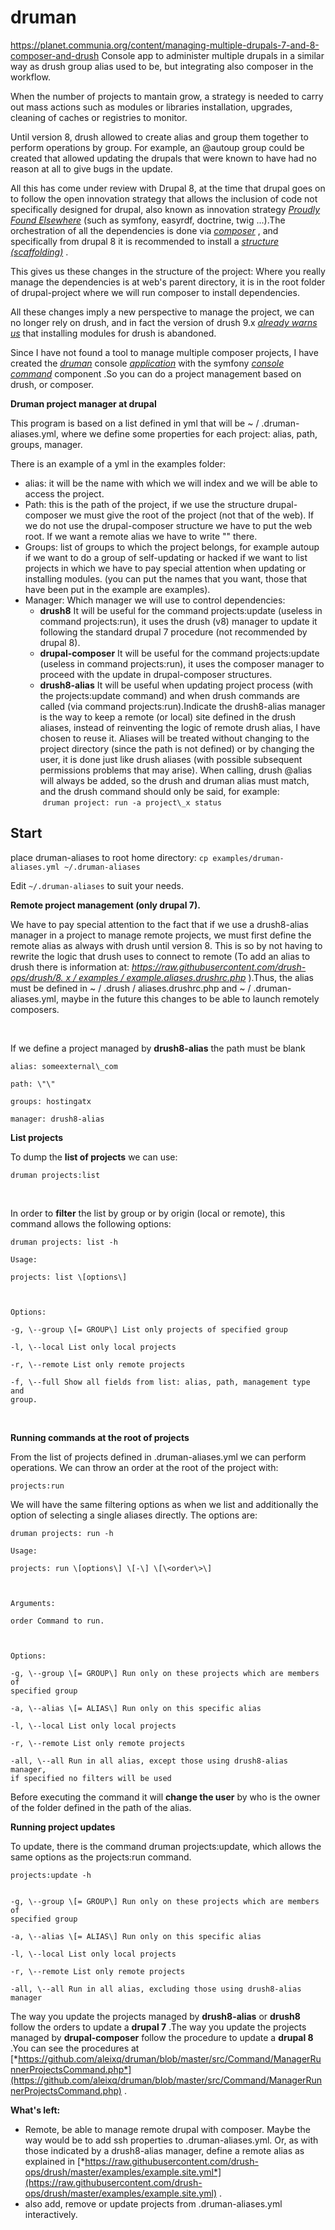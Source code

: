# druman
https://planet.communia.org/content/managing-multiple-drupals-7-and-8-composer-and-drush
Console app to administer multiple drupals in a similar way as drush group alias used to be, 
but integrating also composer in the workflow.

When the number of projects to mantain grow, a strategy is needed to
carry out mass actions such as modules or libraries installation,
upgrades, cleaning of caches or registries to monitor.

Until version 8, drush allowed to create alias and group them together
to perform operations by group. For example, an \@autoup group could be
created that allowed updating the drupals that were known to have had no
reason at all to give bugs in the update.

All this has come under review with Drupal 8, at the time that drupal
goes on to follow the open innovation strategy that allows the inclusion
of code not specifically designed for drupal, also known as innovation
strategy [*Proudly Found Elsewhere*](https://www.drupal.org/8/standards)
(such as symfony, easyrdf, doctrine, twig \...).The orchestration of all
the dependencies is done via
[*composer*](https://getcomposer.org/doc/00-intro.md) , and specifically
from drupal 8 it is recommended to install a [*structure
(scaffolding)*](https://github.com/drupal-composer/drupal-project) .

This gives us these changes in the structure of the project: Where you
really manage the dependencies is at web\'s parent directory, it is in
the root folder of drupal-project where we will run composer to install
dependencies.

All these changes imply a new perspective to manage the project, we can
no longer rely on drush, and in fact the version of drush 9.x [*already
warns us*](https://drushcommands.com/drush-9x/pm/pm:download/) that
installing modules for drush is abandoned.

Since I have not found a tool to manage multiple composer projects, I
have created the [*druman*](https://github.com/aleixq/druman) console
[*application*](https://github.com/aleixq/druman) with the symfony
[*console command*](https://symfony.com/doc/current/console.html)
component .So you can do a project management based on drush, or
composer.

**Druman project manager at drupal**

This program is based on a list defined in yml that will be \~ /
.druman-aliases.yml, where we define some properties for each project:
alias, path, groups, manager.

There is an example of a yml in the examples folder:

-   alias: it will be the name with which we will index and we will be
    able to access the project.
-   Path: this is the path of the project, if we use the structure
    drupal-composer we must give the root of the project (not that of
    the web). If we do not use the drupal-composer structure we have to
    put the web root. If we want a remote alias we have to write \"\"
    there.
-   Groups: list of groups to which the project belongs, for example
    autoup if we want to do a group of self-updating or hacked if we
    want to list projects in which we have to pay special attention when
    updating or installing modules. (you can put the names that you
    want, those that have been put in the example are examples).
-   Manager: Which manager we will use to control dependencies:
    - **drush8** It will be useful for the command projects:update
    (useless in command projects:run), it uses the drush (v8) manager to
    update it following the standard drupal 7 procedure (not recommended
    by drupal 8).
    - **drupal-composer** It will be useful for the command
    projects:update (useless in command projects:run), it uses the
    composer manager to proceed with the update in drupal-composer
    structures.
    - **drush8-alias** It will be useful when updating project process
    (with the projects:update command) and when drush commands are
    called (via command projects:run).Indicate the drush8-alias manager
    is the way to keep a remote (or local) site defined in the drush
    aliases, instead of reinventing the logic of remote drush alias, I
    have chosen to reuse it. Aliases will be treated without changing to
    the project directory (since the path is not defined) or by changing
    the user, it is done just like drush aliases (with possible
    subsequent permissions problems that may arise). When calling, drush
    \@alias will always be added, so the drush and druman alias must
    match, and the drush command should only be said, for example:\
     `druman project: run -a project\_x status`

## Start
place druman-aliases to root home directory:
`cp examples/druman-aliases.yml ~/.druman-aliases`

Edit `~/.druman-aliases` to suit your needs.

**Remote project management (only drupal 7).**

We have to pay special attention to the fact that if we use a
drush8-alias manager in a project to manage remote projects, we must
first define the remote alias as always with drush until version 8. This
is so by not having to rewrite the logic that drush uses to connect to
remote (To add an alias to drush there is information at:
[*https://raw.githubusercontent.com/drush-ops/drush/8. x / examples /
example.aliases.drushrc.php*](https://raw.githubusercontent.com/drush-ops/drush/8.x/examples/example.aliases.drushrc.php)
).Thus, the alias must be defined in \~ / .drush / aliases.drushrc.php
and \~ / .druman-aliases.yml, maybe in the future this changes to be
able to launch remotely composers.

 

If we define a project managed by **drush8-alias** the path must be
blank
```
alias: someexternal\_com

path: \"\"

groups: hostingatx

manager: drush8-alias
```
**List projects**

To dump the **list of projects** we can use:
```
druman projects:list
```
 

In order to **filter** the list by group or by origin (local or remote),
this command allows the following options:
```
druman projects: list -h

Usage:

projects: list \[options\]

 

Options:

-g, \--group \[= GROUP\] List only projects of specified group

-l, \--local List only local projects

-r, \--remote List only remote projects

-f, \--full Show all fields from list: alias, path, management type and
group.
```
 

**Running commands at the root of projects**

From the list of projects defined in .druman-aliases.yml we can perform
operations. We can throw an order at the root of the project with:
```
projects:run
```
We will have the same filtering options as when we list and additionally
the option of selecting a single aliases directly. The options are:
```
druman projects: run -h

Usage:

projects: run \[options\] \[-\] \[\<order\>\]

 

Arguments:

order Command to run.

 

Options:

-g, \--group \[= GROUP\] Run only on these projects which are members of
specified group

-a, \--alias \[= ALIAS\] Run only on this specific alias

-l, \--local List only local projects

-r, \--remote List only remote projects

-all, \--all Run in all alias, except those using drush8-alias manager,
if specified no filters will be used
```
Before executing the command it will **change the user** by who is the
owner of the folder defined in the path of the alias.

**Running project updates**

To update, there is the command druman projects:update, which allows the
same options as the projects:run command.
```
projects:update -h
 

-g, \--group \[= GROUP\] Run only on these projects which are members of
specified group

-a, \--alias \[= ALIAS\] Run only on this specific alias

-l, \--local List only local projects

-r, \--remote List only remote projects

-all, \--all Run in all alias, excluding those using drush8-alias
manager
```
The way you update the projects managed by **drush8-alias** or
**drush8** follow the orders to update a **drupal 7** .The way you
update the projects managed by **drupal-composer** follow the procedure
to update a **drupal 8** .You can see the procedures at
[*https://github.com/aleixq/druman/blob/master/src/Command/ManagerRunnerProjectsCommand.php*](https://github.com/aleixq/druman/blob/master/src/Command/ManagerRunnerProjectsCommand.php)
.

**What\'s left:**

-   Remote, be able to manage remote drupal with composer. Maybe the way
    would be to add ssh properties to .druman-aliases.yml. Or, as with
    those indicated by a drush8-alias manager, define a remote alias as
    explained in
    [*https://raw.githubusercontent.com/drush-ops/drush/master/examples/example.site.yml*](https://raw.githubusercontent.com/drush-ops/drush/master/examples/example.site.yml)
    .
-   also add, remove or update projects from .druman-aliases.yml
    interactively.
    
